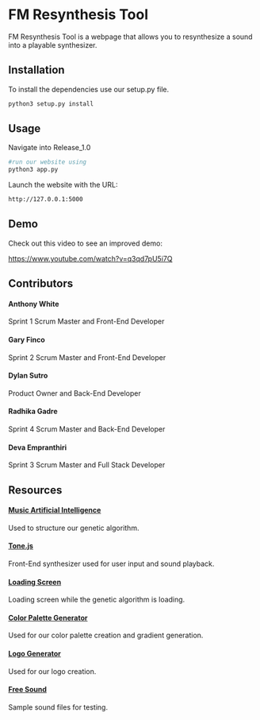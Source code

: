 # FM Resynthesis Tool

FM Resynthesis Tool is a webpage that allows you to resynthesize a sound into a playable synthesizer.

## Installation

To install the dependencies use our setup.py file.

```bash
python3 setup.py install
```

## Usage

Navigate into Release_1.0

```bash
#run our website using
python3 app.py
```
Launch the website with the URL: 
```bash
http://127.0.0.1:5000
```

## Demo

Check out this video to see an improved demo: 

https://www.youtube.com/watch?v=q3qd7pU5i7Q  

## Contributors

#### Anthony White
Sprint 1 Scrum Master and Front-End Developer
#### Gary Finco
Sprint 2 Scrum Master and Front-End Developer
#### Dylan Sutro
Product Owner and Back-End Developer
#### Radhika Gadre
Sprint 4 Scrum Master and Back-End Developer
#### Deva Empranthiri
Sprint 3 Scrum Master and Full Stack Developer


## Resources

#### [Music Artificial Intelligence](https://github.com/davidkant/mai)
Used to structure our genetic algorithm.
#### [Tone.js](https://tonejs.github.io)
Front-End synthesizer used for user input and sound playback.
#### [Loading Screen](https://redstapler.co/add-loading-animation-to-website/)
Loading screen while the genetic algorithm is loading.
#### [Color Palette Generator](https://cssgradient.io)
Used for our color palette creation and gradient generation.
#### [Logo Generator](https://logo.com/homepage)
Used for our logo creation.
#### [Free Sound](https://freesound.org)
Sample sound files for testing.
